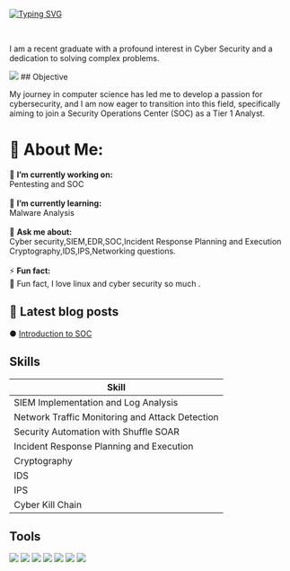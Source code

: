 <a href="https://git.io/typing-svg"><img src="https://readme-typing-svg.demolab.com?font=Fira+Code&pause=1000&color=2DD22BBB&random=false&width=435&lines=What's+up+guys+!+i'm+Subhajit+Barman" alt="Typing SVG" /></a>

<br>

I am a recent graduate with a profound interest in Cyber Security and a dedication to solving complex problems.

<img src="https://media3.giphy.com/media/v1.Y2lkPTc5MGI3NjExb3VndXE2azlvODRuZ2twNmFqdThlNWFldnZnbnAweXA3Zm41ZGtrZCZlcD12MV9pbnRlcm5hbF9naWZfYnlfaWQmY3Q9Zw/RDZo7znAdn2u7sAcWH/giphy.gif">
## Objective

My journey in computer science has led me to develop a passion for cybersecurity, and I am now eager to transition into this field, specifically aiming to join a Security Operations Center (SOC) as a Tier 1 Analyst.

# 💫 About Me:
💼  **I’m currently working on:**  <br>Pentesting and SOC <br><br>🌱 **I’m currently learning:**  <br>Malware Analysis<br><br>💬 **Ask me about:**  <br>Cyber security,SIEM,EDR,SOC,Incident Response Planning and Execution
Cryptography,IDS,IPS,Networking questions.<br><br>⚡ **Fun fact:**  <br> 🍖 Fun fact, I love linux and cyber security so much .



## 📓 Latest blog posts
<p>&#x25CF <a href="https://medium.com/@barmansubhajit09/introduction-to-soc-d3511d81d3d5">Introduction to SOC</a></p>


## Skills

| Skill                                         
|-----------------------------------------------
| SIEM Implementation and Log Analysis          
| Network Traffic Monitoring and Attack Detection 
| Security Automation with Shuffle SOAR         
| Incident Response Planning and Execution
| Cryptography
| IDS 
| IPS
| Cyber Kill Chain

## Tools

<div>
    <img src="https://img.shields.io/badge/-Wireshark-1679A7?&style=for-the-badge&logo=Wireshark&logoColor=white" />
   <img src="https://img.shields.io/badge/-Snort-990000?style=for-the-badge&logo=Snort&logoColor=white" />
    <img src="https://img.shields.io/badge/-Wazuh-002A52?style=for-the-badge&logo=Wazuh&logoColor=white" />
    <img src="https://img.shields.io/badge/-Splunk-000000?&style=for-the-badge&logo=Splunk&logoColor=white" />
    <img src="https://img.shields.io/badge/-Elastic-005571?&style=for-the-badge&logo=Elastic&logoColor=white" />
    <img src="https://img.shields.io/badge/-Burp%20Suite-FF4500?&style=for-the-badge&logo=Burp%20Suite&logoColor=white" />
    <img src="https://img.shields.io/badge/-Nessus-48A646?&style=for-the-badge&logo=Nessus&logoColor=white" />
    


</div>

<div>
  
</div>

<div>
    
</div>
